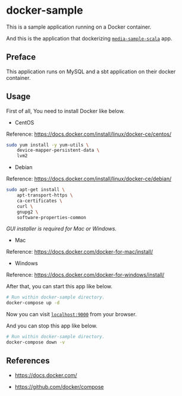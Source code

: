 # docker-sample

This is a sample application running on a Docker container.

And this is the application that dockerizing [`media-sample-scala`](https://github.com/gifmura/media-sample-scala) app.

## Preface

This application runs on MySQL and a sbt application on their docker container.

## Usage

First of all, You need to install Docker like below.

* CentOS

Reference: https://docs.docker.com/install/linux/docker-ce/centos/

```bash
sudo yum install -y yum-utils \
    device-mapper-persistent-data \
    lvm2
```

* Debian

Reference: https://docs.docker.com/install/linux/docker-ce/debian/

```bash
sudo apt-get install \
    apt-transport-https \
    ca-certificates \
    curl \
    gnupg2 \
    software-properties-common
```

*GUI installer is required for Mac or Windows.*

* Mac

Reference: https://docs.docker.com/docker-for-mac/install/

* Windows

Reference: https://docs.docker.com/docker-for-windows/install/

After that, you can start this app like below.

```bash
# Run within docker-sample directory.
docker-compose up -d
```

Now you can visit [`localhost:9000`](http://localhost:9000) from your browser.

And you can stop this app like below.

```bash
# Run within docker-sample directory.
docker-compose down -v
```

## References

* https://docs.docker.com/

* https://github.com/docker/compose
